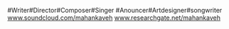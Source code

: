  #Writer#Director#Composer#Singer
#Anouncer#Artdesigner#songwriter
www.soundcloud.com/mahankaveh
www.researchgate.net/mahankaveh

<!---
mahankaveh/mahankaveh is a ✨ special ✨ repository because its `README.md` (this file) appears on your GitHub profile.
You can click the Preview link to take a look at your changes.
--->
